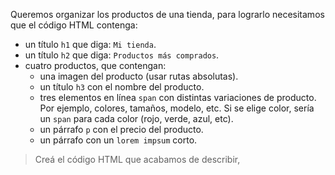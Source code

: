 Queremos organizar los productos de una tienda, para lograrlo necesitamos que el código HTML contenga:

- un título `h1` que diga: `Mi tienda`.
- un título `h2` que diga: `Productos más comprados`.
- cuatro productos, que contengan:
  - una imagen del producto (usar rutas absolutas).
  - un título `h3` con el nombre del producto.
  - tres elementos en línea `span` con distintas variaciones de producto. Por ejemplo, colores, tamaños, modelo, etc. Si se elige color, sería un `span` para cada color (rojo, verde, azul, etc). 
  - un párrafo `p` con el precio del producto.
  - un párrafo con un `lorem impsum`  corto.
  
> Creá el código HTML que acabamos de describir,